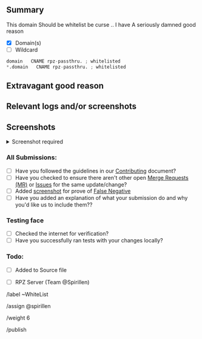 ## Summary
<!--
Note: If you're a website owner that has been specifically targeted, fix the
site before reporting. Remove all revolving ad servers, popup ads, adblock
countering etc. Only then will this request be reviewed.

Screenshot is required within the <details> pane. Leave a blank line before
and after the image link

Summarize the reason encountered precisely, and keep any domains in
back ticks `(`)` -->

This domain Should be whitelist be curse .. I have A seriously damned good
reason

- [X] Domain(s)
- [ ] Wildcard

```python
domain   CNAME rpz-passthru. ; whitelisted
*.domain   CNAME rpz-passthru. ; whitelisted
```

## Extravagant good reason
<!-- Try to convince the team of why this domain should be added to the
whitelist -->

## Relevant logs and/or screenshots
<!-- Paste any relevant logs - please use code blocks (```) to format
console output, logs, and code as it's very hard to read otherwise. -->

## Screenshots
<details><Summary>Screenshot required</summary>



</details>

### All Submissions:
  - [ ] Have you followed the guidelines in our [Contributing](CONTRIBUTING.md) document?
  - [ ] Have you checked to ensure there aren't other open
		[Merge Requests (MR)](../merge_requests) or [Issues](../../issues) for the
		same update/change?
  - [ ] Added [screenshot][screenshot] for prove of [False Negative][False Negative]
  - [ ] Have you added an explanation of what your submission do and why you'd like us to include them??

### Testing face
  - [ ] Checked the internet for verification?
  - [ ] Have you successfully ran tests with your changes locally?

### Todo:
  - [ ] Added to Source file
  - [ ] RPZ Server  (Team @Spirillen)


/label ~WhiteList

/assign @spirillen

/weight 6

/publish

[False Negative]: https://mypdns.org/MypDNS/support/-/wikis/False-Negative "About False Positive"
[screenshot]: https://mypdns.org/MypDNS/support/-/wikis/Screenshot "What is a screenshot"
